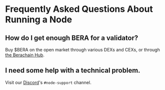 # Frequently Asked Questions About Running a Node

## How do I get enough BERA for a validator? 

Buy $BERA on the open market through various DEXs and CEXs, or through <a href="https://hub.berachain.com/">the Berachain Hub</a>.


## I need some help with a technical problem.

Visit our [Discord](https://discord.gg/berachain)'s `#node-support` channel. 

